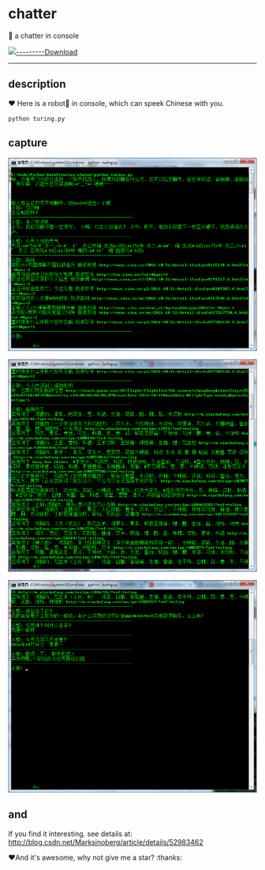 # chatter
:robot: a chatter in console


<a href="https://github.com/guoruibiao/chatter/raw/master/panda.rar"><img src="https://github.com/guoruibiao/chatter/raw/master/images/panda.png">---------Download</a>


---

## description

:heart: Here is a robot:robot: in console, which can speek Chinese with you.

```
python turing.py
```

## capture

![Picture 1](https://github.com/guoruibiao/chatter/raw/master/images/1.png)

![Picture 2](https://github.com/guoruibiao/chatter/raw/master/images/2.png)

![Picture 3](https://github.com/guoruibiao/chatter/raw/master/images/3.png)

## and

If you find it interesting. see details at: http://blog.csdn.net/Marksinoberg/article/details/52983462

:heart:And it's awesome, why not give me a star? :thanks:

